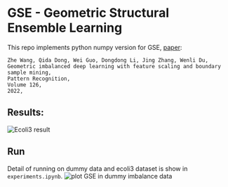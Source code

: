 # GSE - Geometric Structural Ensemble Learning

This repo implements python numpy version for GSE, [paper](https://www.sciencedirect.com/science/article/abs/pii/S0031320322000450):     
```
Zhe Wang, Qida Dong, Wei Guo, Dongdong Li, Jing Zhang, Wenli Du,
Geometric imbalanced deep learning with feature scaling and boundary sample mining,
Pattern Recognition,
Volume 126,
2022,
```
## Results:
![Ecoli3 result](https://raw.githubusercontent.com/suongnhoang/GSE/main/data/result-ecoli.png)

## Run
Detail of running on dummy data and ecoli3 dataset is show in `experiments.ipynb`.
![plot GSE in dummy imbalance data](https://raw.githubusercontent.com/suongnhoang/GSE/main/data/plot.png)
